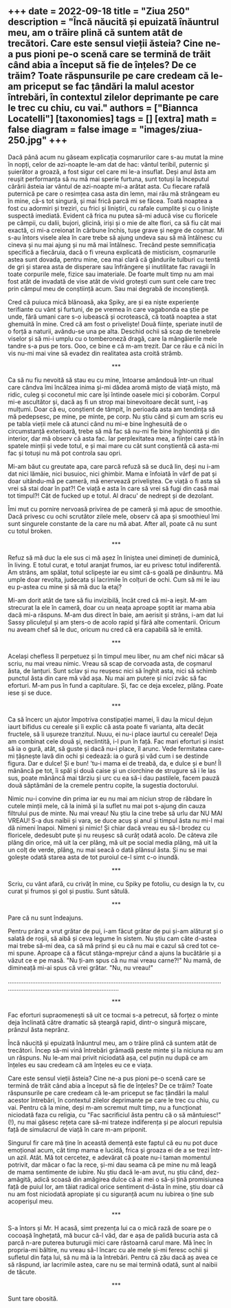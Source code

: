 
+++
date = 2022-09-18
title = "Ziua 250"
description = "Încă năucită și epuizată înăuntrul meu, am o trăire plină că suntem atât de trecători. Care este sensul vieții ăsteia? Cine ne-a pus pioni pe-o scenă care se termină de trăit când abia a început să fie de înțeles? De ce trăim? Toate răspunsurile pe care credeam că le-am priceput se fac țândări la malul acestor întrebări, în contextul zilelor deprimante pe care le trec cu chiu, cu vai."
authors = ["Biannca Locatelli"]
[taxonomies]
tags = []
[extra]
math = false
diagram = false
image = "images/ziua-250.jpg"
+++
---

Dacă până acum nu găseam explicația coșmarurilor care s-au mutat la mine în nopți, celor de azi-noapte le-am dat de hac: vântul teribil, puternic și șuierător a groază, a fost sigur cel care mi le-a insuflat. Deși anul ăsta am reușit performanța să nu mă mai sperie furtuna, sunt totuși la începutul cărării ăsteia iar vântul de azi-noapte mi-a arătat asta. Cu fiecare rafală puternică pe care o resimțea casa asta din lemn, mai rău mă strângeam eu în mine, că-s tot singură, și mai frică parcă mi se făcea. Toată noaptea a fost cu adormiri și treziri, cu frici și liniștiri, cu rafale cumplite și cu o liniște suspectă imediată. Evident că frica nu putea să-mi aducă vise cu floricele pe câmpii, cu dalii, bujori, glicină, iriși și o mie de alte flori, ca să fiu cât mai exactă, ci mi-a creionat în cărbune închis, tușe grave și negre de coșmar. Mi s-au întors visele alea în care trebe să ajung undeva sau să mă întâlnesc cu cineva și nu mai ajung și nu mă mai întâlnesc. Trecând peste semnificația specifică a fiecăruia, dacă o fi vreuna explicată de misticism, coșmarurile astea sunt dovada, pentru mine, cea mai clară că gândurile tulburi cu tentă de gri și starea asta de disperare sau înfrângere și inutilitate fac ravagii în toate corpurile mele, fizice sau imateriale. De foarte mult timp nu am mai fost atât de invadată de vise atât de vivid grotești cum sunt cele care trec prin câmpul meu de conștiință acum. Sau mai degrabă de inconștiență.

Cred că puiuca mică blănoasă, aka Spiky, are și ea niște experiențe terifiante cu vânt și furtuni, de pe vremea în care vagabonda ea știe pe unde, fără umani care s-o iubească și ocrotească, că toată noaptea a stat ghemuită în mine. Cred că am fost o priveliște! Două ființe, speriate inutil de o forță a naturii, avându-se una pe alta. Deschid ochii să scap de tenebrele viselor și să mi-i umplu cu o tomberoneză dragă, care la mângâierile mele tandre s-a pus pe tors. Ooo, ce bine e că m-am trezit. Dar ce rău e că nici în vis nu-mi mai vine să evadez din realitatea asta croită strâmb.

<p style="text-align: center;">***</p>

Ca să nu fiu nevoită să stau eu cu mine, întoarse amândouă într-un ritual care cândva îmi încălzea inima și-mi dădea aromă mișto de viață mișto, mă ridic, culeg și coconetul mic care își întinde oasele mici și coborâm. Corpul mi-e ascultător și, dacă aș fi un strop mai binevoitoare decât sunt, i-aș mulțumi. Doar că eu, conștient de tâmpit, în perioada asta am tendința să mă pedepsesc, pe mine, pe minte, pe corp. Nu știu când și cum am scris eu pe tabla vieții mele că atunci când nu mi-e bine înghesuită de o circumstanță exterioară, trebe să mă fac să nu-mi fie bine înghiontită și din interior, dar mă observ că asta fac. Iar perplexitatea mea, a ființei care stă în spatele minții și vede totul, e și mai mare cu cât sunt conștientă că asta-mi fac și totuși nu mă pot controla sau opri.

Mi-am băut cu greutate apa, care parcă refuză să se ducă lin, deși nu i-am dat nici lămâie, nici busuioc, nici ghimbir. Mama e înfoiată în vârf de pat și doar uitându-mă pe cameră, mă enervează priveliștea. Ce viață o fi asta să vrei să stai doar în pat?! Ce viață e asta în care să vrei să fugi din casă mai tot timpul?! Cât de fucked up e totul. Al dracu' de nedrept și de dezolant.

Îmi mut cu pornire nervoasă privirea de pe cameră și mă apuc de smoothie. Dacă privesc cu ochi scrutător zilele mele, observ că apa și smoothieul îmi sunt singurele constante de la care nu mă abat. After all, poate că nu sunt cu totul broken.

<p style="text-align: center;">***</p>

Refuz să mă duc la ele sus ci mă așez în liniștea unei dimineți de duminică, în living. E totul curat, e totul aranjat frumos, iar eu privesc totul indiferentă. Am strâns, am spălat, totul sclipește iar eu simt că-s goală pe dinăuntru. Mă umple doar revolta, judecata și lacrimile în colțuri de ochi. Cum să mi le iau eu p-astea cu mine și să mă duc la etaj?

Mi-am dorit atât de tare să fiu invizibilă, încât cred că mi-a ieșit. M-am strecurat la ele în cameră, doar cu un neața aproape șoptit iar mama abia dacă mi-a răspuns. M-am dus direct în baie, am aerisit și strâns, i-am dat lui Sassy pliculețul și am șters-o de acolo rapid și fără alte comentarii. Oricum nu aveam chef să le duc, oricum nu cred că era capabilă să le emită.

<p style="text-align: center;">***</p>

Același chefless îl perpetuez și în timpul meu liber, nu am chef nici măcar să scriu, nu mai vreau nimic. Vreau să scap de corvoada asta, de coșmarul ăsta, de lanțuri. Sunt sclav și nu reușesc nici să înghit asta, nici să schimb punctul ăsta din care mă văd așa. Nu mai am putere și nici zvâc să fac eforturi. M-am pus în fund a capitulare. Și, fac ce deja excelez, plâng. Poate iese și se duce.

<p style="text-align: center;">***</p>

Ca să încerc un ajutor împotriva constipației mamei, îi dau la micul dejun iaurt bifidus cu cereale și îi explic că asta poate fi varianta, alta decât fructele, să îi ușureze tranzitul. Nuuu, ei nu-i place iaurtul cu cereale! Deja am combinat cele două și, neclintită, i-l pun în față. Fac mari eforturi și insist să ia o gură, atât, să guste și dacă nu-i place, îl arunc. Vede fermitatea care-mi țâșnește lavă din ochi și cedează: ia o gură și văd cum i se destinde figura. Dar e dulce! Și e bun! 'tu-i mama ei de treabă, da, e dulce și e bun! Îl mănâncă pe tot, îi spăl și două caise și un ciorchine de strugure să i le las sus, poate mănâncă mai târziu și urc cu ea să-i dau pastilele, facem pauză două săptămâni de la cremele pentru copite, la sugestia doctorului.

Nimic nu-i convine din prima iar eu nu mai am niciun strop de răbdare în cutele minții mele, că la inimă și la suflet nu mai pot s-ajung din cauza filtrului pus de minte. Nu mai vreau! Nu știu la cine trebe să urlu dar NU MAI VREAU! S-a dus naibii și vara, se duce acuș și anul și timpul ăsta nu mi-l mai dă nimeni înapoi. Nimeni și nimic! Și chiar dacă vreau eu să-l brodez cu floricele, dedesubt pute și nu reușesc să curăț odată acolo. De câteva zile plâng din orice, mă uit la cer plâng, mă uit pe social media plâng, mă uit la un colț de verde, plâng, nu mai seacă o dată plânsul ăsta. Și nu se mai golește odată starea asta de tot puroiul ce-l simt c-o inundă.

<p style="text-align: center;">***</p>

Scriu, cu vânt afară, cu crivăț în mine, cu Spiky pe fotoliu, cu design la tv, cu curat și frumos și gol și pustiu. Sunt sătulă.

<p style="text-align: center;">***</p>

Pare că nu sunt îndeajuns.

Pentru prânz a vrut grătar de pui, i-am făcut grătar de pui și-am alăturat și o salată de roșii, să aibă și ceva legume în sistem. Nu știu cam câte d-astea mai trebe să-mi dea, ca să mă prind și eu că nu mai e cazul să cred tot ce-mi spune. Aproape că a făcut stânga-mprejur când a ajuns la bucătărie și a văzut ce e pe masă. "Nu ți-am spus că nu mai vreau carne?!" Nu mamă, de dimineață mi-ai spus că vrei grătar. "Nu, nu vreau!"

…………………………………………………………………………………………………………………….......................................................

<p style="text-align: center;">***</p>

Fac eforturi supraomenești să uit ce tocmai s-a petrecut, să forțez o minte deja înclinată către dramatic să șteargă rapid, dintr-o singură mișcare, prânzul ăsta neprânz.

Încă năucită și epuizată înăuntrul meu, am o trăire plină că suntem atât de trecători. Încep să-mi vină întrebări grămadă peste minte și la niciuna nu am un răspuns. Nu le-am mai privit niciodată așa, cel puțin nu după ce am înțeles eu sau credeam că am înțeles eu ce e viața.

Care este sensul vieții ăsteia? Cine ne-a pus pioni pe-o scenă care se termină de trăit când abia a început să fie de înțeles? De ce trăim? Toate răspunsurile pe care credeam că le-am priceput se fac țândări la malul acestor întrebări, în contextul zilelor deprimante pe care le trec cu chiu, cu vai. Pentru că la mine, deși m-am scremut mult timp, nu a funcționat niciodată faza cu religia, cu "Fac sacrificiul ăsta pentru că o să mântuiesc!"(!), nu mai găsesc rețeta care să-mi trateze indiferența și pe alocuri repulsia față de simulacrul de viață în care m-am priponit.

Singurul fir care mă ține în această demență este faptul că eu nu pot duce emoțional acum, cât timp mama e lucidă, frica și groaza ei de a se trezi într-un azil. Atât. Mă tot cercetez, e adevărat că poate nu-i taman momentul potrivit, dar măcar o fac la rece, și-mi dau seama că pe mine nu mă leagă de mama sentimente de iubire. Nu știu dacă le-am avut, nu știu când, dez-amăgită, adică scoasă din amăgirea dulce că ai mei o să-și țină promisiunea față de puiul lor, am tăiat radical orice sentiment d-ăsta în mine, știu doar că nu am fost niciodată apropiate și cu siguranță acum nu iubirea o ține sub acoperișul meu.

<p style="text-align: center;">***</p>

S-a întors și Mr. H acasă, simt prezența lui ca o mică rază de soare pe o cocoașă înghețată, mă bucur că-l văd, dar e așa de palidă bucuria asta că parcă n-are puterea buturugii mici care răstoarnă carul mare. Mă înec în propria-mi băltire, nu vreau să-l încarc cu ale mele și-mi feresc ochii și sufletul din fața lui, să nu mă ia la întrebări. Pentru că zău dacă aș avea ce să răspund, iar lacrimile astea, care nu se mai termină odată, sunt al naibii de tăcute.

<p style="text-align: center;">***</p>

Sunt tare obosită.
